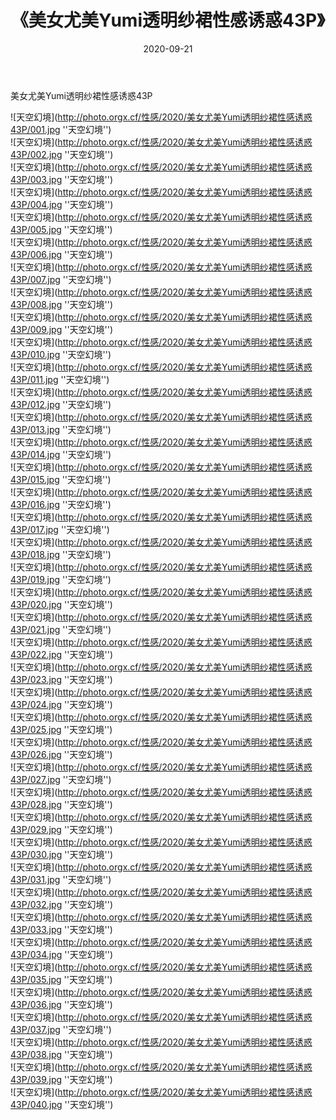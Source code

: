 ﻿---
layout: post
title:  《美女尤美Yumi透明纱裙性感诱惑43P》
date:   2020-09-21
img: http://photo.orgx.cf/性感/2020/美女尤美Yumi透明纱裙性感诱惑43P/000.jpg
categories: [美女, 性感, 泳衣]
---

美女尤美Yumi透明纱裙性感诱惑43P



![天空幻境](http://photo.orgx.cf/性感/2020/美女尤美Yumi透明纱裙性感诱惑43P/001.jpg ''天空幻境'') <br>
![天空幻境](http://photo.orgx.cf/性感/2020/美女尤美Yumi透明纱裙性感诱惑43P/002.jpg ''天空幻境'') <br>
![天空幻境](http://photo.orgx.cf/性感/2020/美女尤美Yumi透明纱裙性感诱惑43P/003.jpg ''天空幻境'') <br>
![天空幻境](http://photo.orgx.cf/性感/2020/美女尤美Yumi透明纱裙性感诱惑43P/004.jpg ''天空幻境'') <br>
![天空幻境](http://photo.orgx.cf/性感/2020/美女尤美Yumi透明纱裙性感诱惑43P/005.jpg ''天空幻境'') <br>
![天空幻境](http://photo.orgx.cf/性感/2020/美女尤美Yumi透明纱裙性感诱惑43P/006.jpg ''天空幻境'') <br>
![天空幻境](http://photo.orgx.cf/性感/2020/美女尤美Yumi透明纱裙性感诱惑43P/007.jpg ''天空幻境'') <br>
![天空幻境](http://photo.orgx.cf/性感/2020/美女尤美Yumi透明纱裙性感诱惑43P/008.jpg ''天空幻境'') <br>
![天空幻境](http://photo.orgx.cf/性感/2020/美女尤美Yumi透明纱裙性感诱惑43P/009.jpg ''天空幻境'') <br>
![天空幻境](http://photo.orgx.cf/性感/2020/美女尤美Yumi透明纱裙性感诱惑43P/010.jpg ''天空幻境'') <br>
![天空幻境](http://photo.orgx.cf/性感/2020/美女尤美Yumi透明纱裙性感诱惑43P/011.jpg ''天空幻境'') <br>
![天空幻境](http://photo.orgx.cf/性感/2020/美女尤美Yumi透明纱裙性感诱惑43P/012.jpg ''天空幻境'') <br>
![天空幻境](http://photo.orgx.cf/性感/2020/美女尤美Yumi透明纱裙性感诱惑43P/013.jpg ''天空幻境'') <br>
![天空幻境](http://photo.orgx.cf/性感/2020/美女尤美Yumi透明纱裙性感诱惑43P/014.jpg ''天空幻境'') <br>
![天空幻境](http://photo.orgx.cf/性感/2020/美女尤美Yumi透明纱裙性感诱惑43P/015.jpg ''天空幻境'') <br>
![天空幻境](http://photo.orgx.cf/性感/2020/美女尤美Yumi透明纱裙性感诱惑43P/016.jpg ''天空幻境'') <br>
![天空幻境](http://photo.orgx.cf/性感/2020/美女尤美Yumi透明纱裙性感诱惑43P/017.jpg ''天空幻境'') <br>
![天空幻境](http://photo.orgx.cf/性感/2020/美女尤美Yumi透明纱裙性感诱惑43P/018.jpg ''天空幻境'') <br>
![天空幻境](http://photo.orgx.cf/性感/2020/美女尤美Yumi透明纱裙性感诱惑43P/019.jpg ''天空幻境'') <br>
![天空幻境](http://photo.orgx.cf/性感/2020/美女尤美Yumi透明纱裙性感诱惑43P/020.jpg ''天空幻境'') <br>
![天空幻境](http://photo.orgx.cf/性感/2020/美女尤美Yumi透明纱裙性感诱惑43P/021.jpg ''天空幻境'') <br>
![天空幻境](http://photo.orgx.cf/性感/2020/美女尤美Yumi透明纱裙性感诱惑43P/022.jpg ''天空幻境'') <br>
![天空幻境](http://photo.orgx.cf/性感/2020/美女尤美Yumi透明纱裙性感诱惑43P/023.jpg ''天空幻境'') <br>
![天空幻境](http://photo.orgx.cf/性感/2020/美女尤美Yumi透明纱裙性感诱惑43P/024.jpg ''天空幻境'') <br>
![天空幻境](http://photo.orgx.cf/性感/2020/美女尤美Yumi透明纱裙性感诱惑43P/025.jpg ''天空幻境'') <br>
![天空幻境](http://photo.orgx.cf/性感/2020/美女尤美Yumi透明纱裙性感诱惑43P/026.jpg ''天空幻境'') <br>
![天空幻境](http://photo.orgx.cf/性感/2020/美女尤美Yumi透明纱裙性感诱惑43P/027.jpg ''天空幻境'') <br>
![天空幻境](http://photo.orgx.cf/性感/2020/美女尤美Yumi透明纱裙性感诱惑43P/028.jpg ''天空幻境'') <br>
![天空幻境](http://photo.orgx.cf/性感/2020/美女尤美Yumi透明纱裙性感诱惑43P/029.jpg ''天空幻境'') <br>
![天空幻境](http://photo.orgx.cf/性感/2020/美女尤美Yumi透明纱裙性感诱惑43P/030.jpg ''天空幻境'') <br>
![天空幻境](http://photo.orgx.cf/性感/2020/美女尤美Yumi透明纱裙性感诱惑43P/031.jpg ''天空幻境'') <br>
![天空幻境](http://photo.orgx.cf/性感/2020/美女尤美Yumi透明纱裙性感诱惑43P/032.jpg ''天空幻境'') <br>
![天空幻境](http://photo.orgx.cf/性感/2020/美女尤美Yumi透明纱裙性感诱惑43P/033.jpg ''天空幻境'') <br>
![天空幻境](http://photo.orgx.cf/性感/2020/美女尤美Yumi透明纱裙性感诱惑43P/034.jpg ''天空幻境'') <br>
![天空幻境](http://photo.orgx.cf/性感/2020/美女尤美Yumi透明纱裙性感诱惑43P/035.jpg ''天空幻境'') <br>
![天空幻境](http://photo.orgx.cf/性感/2020/美女尤美Yumi透明纱裙性感诱惑43P/036.jpg ''天空幻境'') <br>
![天空幻境](http://photo.orgx.cf/性感/2020/美女尤美Yumi透明纱裙性感诱惑43P/037.jpg ''天空幻境'') <br>
![天空幻境](http://photo.orgx.cf/性感/2020/美女尤美Yumi透明纱裙性感诱惑43P/038.jpg ''天空幻境'') <br>
![天空幻境](http://photo.orgx.cf/性感/2020/美女尤美Yumi透明纱裙性感诱惑43P/039.jpg ''天空幻境'') <br>
![天空幻境](http://photo.orgx.cf/性感/2020/美女尤美Yumi透明纱裙性感诱惑43P/040.jpg ''天空幻境'') <br>